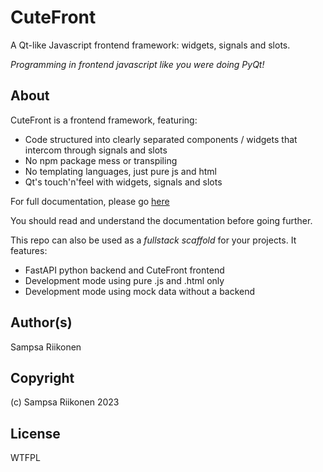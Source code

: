 # CuteFront

A Qt-like Javascript frontend framework: widgets, signals and slots.

*Programming in frontend javascript like you were doing PyQt!*

## About

CuteFront is a frontend framework, featuring:

- Code structured into clearly separated components / widgets that intercom through signals and slots
- No npm package mess or transpiling
- No templating languages, just pure js and html
- Qt's touch'n'feel with widgets, signals and slots

For full documentation, please go [here](https://elsampsa.github.io/cutefront/_build/html/index.html)

You should read and understand the documentation before going further.

This repo can also be used as a *fullstack scaffold* for your projects.  It features:

- FastAPI python backend and CuteFront frontend
- Development mode using pure .js and .html only
- Development mode using mock data without a backend

## Author(s)

Sampsa Riikonen

## Copyright

(c) Sampsa Riikonen 2023

## License

WTFPL
